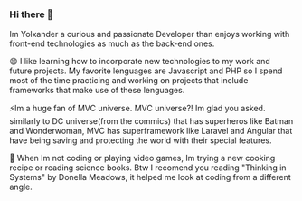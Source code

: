 ### Hi there 👋

   Im Yolxander a curious and passionate Developer than enjoys working with front-end technologies as much as the back-end ones.

 😄 I like learning how to incorporate new technologies to my work and future projects. My favorite lenguages are Javascript and PHP so I spend most of the time practicing and working on projects that include frameworks that make use of these lenguages.

  ⚡Im a huge fan of MVC universe. MVC universe?! Im glad you asked. similarly to DC universe(from the commics) that has superheros like Batman and Wonderwoman, MVC has superframework like Laravel and Angular that have being saving and protecting the world with their special features. 
  
  🔭 When Im not coding or playing video games, Im trying a new cooking recipe or reading science books. Btw I recomend you reading "Thinking in Systems" by Donella Meadows, it helped me look at coding from a different angle. 

<!--
**Yolxander/Yolxander** is a ✨ _special_ ✨ repository because its `README.md` (this file) appears on your GitHub profile.

Here are some ideas to get you started:

- 🔭 I’m currently working on ...
- 🌱 I’m currently learning ...
- 👯 I’m looking to collaborate on ...
- 🤔 I’m looking for help with ...
- 💬 Ask me about ...
- 📫 How to reach me: ...
- 😄 Pronouns: ...
- ⚡ Fun fact: ...
-->
